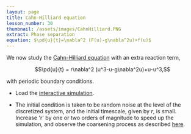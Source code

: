 ```yaml
---
layout: page
title: Cahn-Hilliard equation
lesson_number: 30
thumbnail: /assets/images/CahnHilliard.PNG
extract: Phase separation
equation: $\pd{u}{t}=\nabla^2 (F(u)-g\nabla^2u)+f(u)$
---
```

We now study the [Cahn-Hilliard equation](https://en.wikipedia.org/wiki/Cahn%E2%80%93Hilliard_equation) with an extra reaction term,

$$\pd{u}{t} = r\nabla^2 (u^3-u-g\nabla^2u)+u-u^3,$$

with periodic boundary conditions.

* Load the [interactive simulation](/sim/?preset=CahnHilliard). 

* The initial condition is taken to be random noise at the level of the discretized system, and the initial timescale, given by $r$, is small. Increase 'r' by one or two orders of magnitude to speed up the simulation, and observe the coarsening process as described [here](https://people.maths.ox.ac.uk/trefethen/pdectb/cahn2.pdf).
